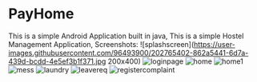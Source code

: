 # PayHome
This is a simple Android Application built in java,
This is a simple Hostel Management Application,
Screenshots:
![splashscreen](https://user-images.githubusercontent.com/96493900/202765402-862a5441-6d7a-439d-bcdd-4e5ef3b1f371.jpg 200x400) ![loginpage](https://user-images.githubusercontent.com/96493900/202765433-2053a8ac-51a8-41b2-bed0-6b4d4b884f19.jpg)
![home](https://user-images.githubusercontent.com/96493900/202765496-ab6e1ddf-3118-4341-828c-e8e9e14ff654.jpg) ![home1](https://user-images.githubusercontent.com/96493900/202765463-170ab1e6-7f75-4f84-a9f7-190b74ea83c9.jpg)
![mess](https://user-images.githubusercontent.com/96493900/202765532-bbfdda6d-c648-426b-ac91-f2268bc8b7df.jpg) ![laundry](https://user-images.githubusercontent.com/96493900/202765548-38627098-16db-4562-a539-bfd4ecc7d7f7.jpg)
![leavereq](https://user-images.githubusercontent.com/96493900/202765575-6db05ae6-707d-4f55-840f-5b360499aae3.jpg) ![registercomplaint](https://user-images.githubusercontent.com/96493900/202765598-16e4823a-d19b-471b-9caa-b43877ce42f9.jpg)
